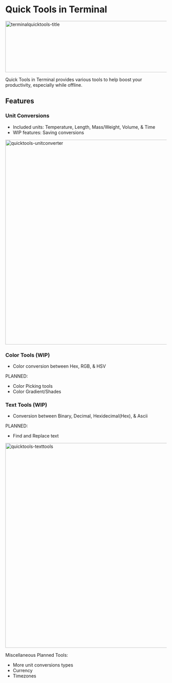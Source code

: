 # Quick Tools in Terminal

<img width="1084" height="160" alt="terminalquicktools-title" src="https://github.com/user-attachments/assets/0b82d2aa-2280-46e8-882d-71f12e1acaf6" />

Quick Tools in Terminal provides various tools to help boost your productivity, especially while offline.

## Features
### Unit Conversions
- Included units: Temperature, Length, Mass/Weight, Volume, & Time
- WIP features: Saving conversions
<img width="1103" height="638" alt="quicktools-unitconverter" src="https://github.com/user-attachments/assets/aca3b233-955d-43fb-836b-37aa1cba7cdd" />

### Color Tools (WIP)
- Color conversion between Hex, RGB, & HSV

PLANNED:
- Color Picking tools
- Color Gradient/Shades

### Text Tools (WIP)
- Conversion between Binary, Decimal, Hexidecimal(Hex), & Ascii

PLANNED:
- Find and Replace text
<img width="1103" height="638" alt="quicktools-texttools" src="https://github.com/user-attachments/assets/309a1bb2-d380-4dd5-901e-e48cb0edd106" />

Miscellaneous Planned Tools:
- More unit conversions types
- Currency
- Timezones
